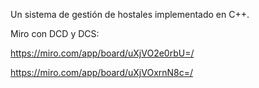 Un sistema de gestión de hostales implementado en C++.

Miro con DCD y DCS:

https://miro.com/app/board/uXjVO2e0rbU=/

https://miro.com/app/board/uXjVOxrnN8c=/
